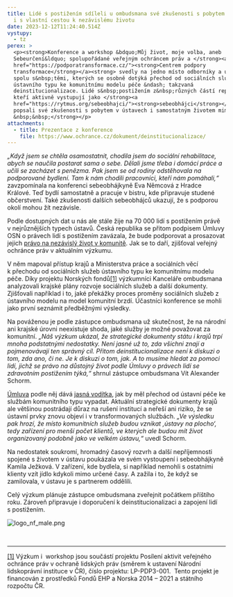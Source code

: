 ```yaml
---
title: Lidé s postižením sdíleli u ombudsmana své zkušenosti s pobytem v ústavu
  i s vlastní cestou k nezávislému životu
date: 2023-12-12T11:24:40.514Z
vystupy:
  - tz
perex: >
  <p><strong>Konference a workshop &bdquo;Můj život, moje volba, aneb
  Sebeurčení&ldquo; spolupořádané veřejným ochráncem práv a </strong><a
  href="https://podporatransformace.cz/"><strong>Centrem podpory
  transformace</strong></a><strong> svedly na jedno místo odborníky a úředníky
  spolu s&nbsp;těmi, kterých se osobně dotýká přechod od sociálních služeb
  ústavního typu ke komunitnímu modelu péče &ndash; takzvaná
  deinstitucionalizace. Lidé s&nbsp;postižením z&nbsp;různých částí republiky,
  kteří aktivně vystupují jako </strong><a
  href="https://rytmus.org/sebeobhajci/"><strong>sebeobhájci</strong></a><strong>,
  popsali své zkušenosti s pobytem v ústavech i samostatným životem mimo ně.
  &nbsp;&nbsp;</strong></p>
attachments:
  - title: Prezentace z konference
    file: https://www.ochrance.cz/dokument/deinstitucionalizace/
---
```

<p><em>&bdquo;Když jsem se chtěla osamostatnit, chodila jsem do sociální rehabilitace, abych se naučila postarat sama o sebe. Dělali jsme třeba i domácí práce a učili se zacházet s&nbsp;penězma. Pak jsem se od rodiny odstěhovala na podporované bydlení. Tam k&nbsp;nám chodili pracovníci, kteří nám pomáhali,&ldquo;</em> zavzpomínala na konferenci sebeobhájkyně Eva Němcová z&nbsp;Hradce Králové. Teď bydlí samostatně a pracuje v&nbsp;bistru, kde připravuje studené občerstvení. Také zkušenosti dalších sebeobhájců ukazují, že s&nbsp;podporou okolí mohou žít nezávisle.</p>

<p>Podle dostupných dat u nás ale stále žije na 70&nbsp;000 lidí s&nbsp;postižením právě v&nbsp;nejrůznějších typech ústavů. Česká republika se přitom podpisem Úmluvy OSN o právech lidí s&nbsp;postižením zavázala, že bude podporovat a prosazovat jejich <a href="https://www.zakonyprolidi.cz/ms/2010-10#f5512004">právo na nezávislý život v&nbsp;komunitě</a>. Jak se to daří, zjišťoval veřejný ochránce práv v&nbsp;aktuálním výzkumu.</p>

<p>V&nbsp;něm mapoval přístup krajů a Ministerstva práce a sociálních věcí k&nbsp;přechodu od sociálních služeb ústavního typu ke komunitnímu modelu péče. Díky projektu Norských fondů<a href="#_ftn1">[1]</a> výzkumníci Kanceláře ombudsmana analyzovali krajské plány rozvoje sociálních služeb a další dokumenty. Zjišťovali například i to, jaké překážky proces proměny sociálních služeb z ústavního modelu na model komunitní brzdí. Účastníci konference se mohli jako první seznámit předběžnými výsledky.</p>

<p>Na pováženou je podle zástupce ombudsmana už skutečnost, že na národní ani krajské úrovni neexistuje shoda, jaké služby je možné považovat za komunitní. <em>&bdquo;Náš výzkum ukázal, že strategické dokumenty státu i krajů trpí mnoha podstatnými nedostatky. Není jasné už to, zda všichni znají a pojmenovávají ten správný cíl. Přitom deinstitucionalizace není k diskuzi o tom, zda ano, či ne. Je k diskuzi o tom, jak. A to musíme hledat za pomoci lidí, jichž se právo na důstojný život podle Úmluvy o právech lidí se zdravotním postižením týká,&ldquo;</em> shrnul zástupce ombudsmana Vít Alexander Schorm.</p>

<p><a href="https://www.ochrance.cz/media/obecny_komentar_c._5.pdf">Úmluva</a> podle něj dává <a href="https://www.ochrance.cz/media/pokyny_k_deinstitucionalizaci.pdf">jasná vodítka</a>, jak by měl přechod od ústavní péče ke službám komunitního typu vypadat. Aktuální strategické dokumenty krajů ale většinou postrádají důraz na rušení institucí a neřeší ani riziko, že se ústavní prvky znovu objeví i v&nbsp;transformovaných službách. <em>&bdquo;Ve výsledku pak hrozí, že místo komunitních služeb budou vznikat &sbquo;ústavy na plocho&lsquo;, tedy zařízení pro menší počet klientů, ve kterých ale budou mít život organizovaný podobně jako ve velkém ústavu,&ldquo;</em> uvedl Schorm.</p>

<p>Na nedostatek soukromí, hromadný časový rozvrh a další nepříjemnosti spojené s životem v&nbsp;ústavu poukázala ve svém vystoupení i sebeobhájkyně Kamila Ježková. V&nbsp;zařízení, kde bydlela, si například nemohli s&nbsp;ostatními klienty vzít jídlo kdykoli mimo určené časy. A zažila i to, že když se zamilovala, v&nbsp;ústavu je s partnerem oddělili.</p>

<p>Celý výzkum plánuje zástupce ombudsmana zveřejnit počátkem příštího roku. Zároveň připravuje i doporučení k&nbsp;deinstitucionalizaci a zapojení lidí s&nbsp;postižením.</p>

<p><img alt="logo_nf_male.png" src="https://www.ochrance.cz/aktualne/lide_s_postizenim_sdileli_u_ombudsmana_sve_zkusenosti_s_pobytem_v_ustavu_i_s_vlastni_cestou_k_nezavislemu_zivotu/logo_nf_male.png" /></p>

<p>&nbsp;</p>

<hr />
<p><a href="#_ftnref1">[1]</a> Výzkum i&nbsp; workshop jsou součástí projektu Posílení aktivit veřejného ochránce práv v ochraně lidských práv (směrem k ustavení Národní lidskoprávní instituce v ČR), číslo projektu: LP-PDP3-001.&nbsp; Tento projekt je financován z prostředků Fondů EHP a Norska 2014 &ndash; 2021 a státního rozpočtu ČR.</p>
